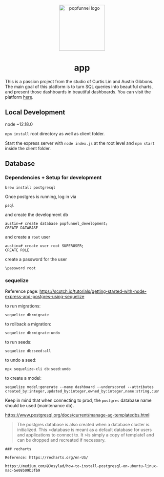 <p align="center">
  <img src="https://github.com/popfunnel/db-visuals/blob/master/docs/images/popfunnel_logo.png" alt="popfunnel logo" width="150"/>
</p>
<h1 align="center">app</h1>

This is a passion project from the studio of Curtis Lin and Austin Gibbons. The main goal of this platform is to turn SQL queries into beautiful charts, and present those dashboards in beautiful dashboards. You can visit the platform [here](https://app.popfunnel.com/).

## Local Development

node ~12.18.0  

`npm install` root directory as well as client folder.  

Start the express server with `node index.js` at the root level and `npm start` inside the client folder.

## Database

### Dependencies + Setup for development

``` 
brew install postgresql
```

Once postgres is running, log in via 

```
psql
```

and create the development db

```
austin=# create database popfunnel_development;
CREATE DATABASE
```

and create a `root` user

```
austin=# create user root SUPERUSER;
CREATE ROLE
```


create a password for the user 
```
\password root
```


### sequelize

Reference page: https://scotch.io/tutorials/getting-started-with-node-express-and-postgres-using-sequelize

to run migrations:

```
sequelize db:migrate
```

to rollback a migration:

```
sequelize db:migrate:undo
```

to run seeds:
```
sequelize db:seed:all
```

to undo a seed:
```
npx sequelize-cli db:seed:undo
```

to create a model:
```
sequelize model:generate --name dashboard --underscored --attributes created_by:integer,updated_by:integer,owned_by:integer,name:string,customer_id:integer,charts:array:integer
```

Keep in mind that when connecting to prod, the `postgres` database name should be used (maintenance db). 

https://www.postgresql.org/docs/current/manage-ag-templatedbs.html
>The postgres database is also created when a database cluster is initialized. This >database is meant as a default database for users and applications to connect to. It >is simply a copy of template1 and can be dropped and recreated if necessary.


```
### recharts

Reference: https://recharts.org/en-US/

https://medium.com/@Josylad/how-to-install-postgresql-on-ubuntu-linux-mac-5e08b09b3fb9

